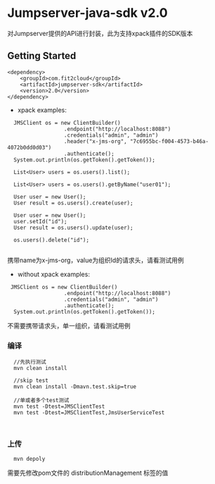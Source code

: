 # Jumpserver-java-sdk  v2.0

对Jumpserver提供的API进行封装，此为支持xpack插件的SDK版本

## Getting Started

```
<dependency>
    <groupId>com.fit2cloud</groupId>
    <artifactId>jumpserver-sdk</artifactId>
    <version>2.0</version>
</dependency>
```

- xpack examples: 
``` 
  JMSClient os = new ClientBuilder()
                  .endpoint("http://localhost:8088")
                  .credentials("admin", "admin")
                  .header("x-jms-org", "7c6955bc-f004-4573-b46a-4072b0dd0d03")
                  .authenticate();
  System.out.println(os.getToken().getToken());
  
  List<User> users = os.users().list();
  
  List<User> users = os.users().getByName("user01");
  
  User user = new User();
  User result = os.users().create(user);
  
  User user = new User();
  user.setId("id");
  User result = os.users().update(user);
  
  os.users().delete("id");
  
```
携带name为x-jms-org，value为组织Id的请求头，请看测试用例


- without xpack examples:
```
 JMSClient os = new ClientBuilder()
                  .endpoint("http://localhost:8088")
                  .credentials("admin", "admin")
                  .authenticate();
  System.out.println(os.getToken().getToken());
```
不需要携带请求头，单一组织，请看测试用例


### 编译

```
  //先执行测试
  mvn clean install 
  
  //skip test
  mvn clean install -Dmavn.test.skip=true
  
  //单或者多个test测试
  mvn test -Dtest=JMSClientTest
  mvn test -Dtest=JMSClientTest,JmsUserServiceTest
  
  
```


### 上传
```
  mvn depoly
```
需要先修改pom文件的 distributionManagement 标签的值
